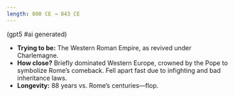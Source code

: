 ```yaml
---
length: 800 CE → 843 CE
---
```

(gpt5 #ai generated)

- **Trying to be:** The Western Roman Empire, as revived under Charlemagne.
- **How close?** Briefly dominated Western Europe, crowned by the Pope to symbolize Rome’s comeback. Fell apart fast due to infighting and bad inheritance laws.
- **Longevity:** 88 years vs. Rome’s centuries—flop.